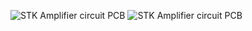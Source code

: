![STK Amplifier circuit PCB](images/20200105_205832.jpg)
![STK Amplifier circuit PCB](images/20200105_205907.jpg)
